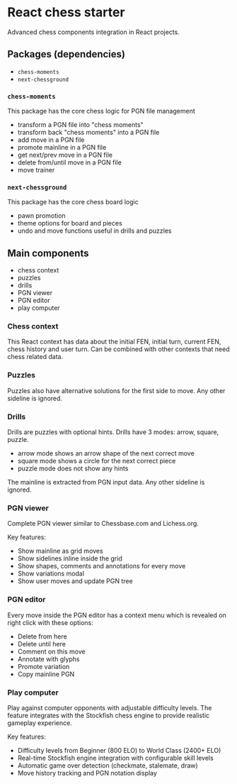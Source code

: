 # React chess starter

Advanced chess components integration in React projects.

## Packages (dependencies)

- `chess-moments`
- `next-chessground`

### `chess-moments`

This package has the core chess logic for PGN file management

- transform a PGN file into "chess moments"
- transform back "chess moments" into a PGN file
- add move in a PGN file
- promote mainline in a PGN file
- get next/prev move in a PGN file
- delete from/until move in a PGN file
- move trainer

### `next-chessground`

This package has the core chess board logic

- pawn promotion
- theme options for board and pieces
- undo and move functions useful in drills and puzzles

## Main components

- chess context
- puzzles
- drills
- PGN viewer
- PGN editor
- play computer

### Chess context

This React context has data about the initial FEN, initial turn, current FEN, chess history and user turn.
Can be combined with other contexts that need chess related data.

### Puzzles

Puzzles also have alternative solutions for the first side to move. Any other sideline is ignored.

### Drills

Drills are puzzles with optional hints. Drills have 3 modes: arrow, square, puzzle.

- arrow mode shows an arrow shape of the next correct move
- square mode shows a circle for the next correct piece
- puzzle mode does not show any hints

The mainline is extracted from PGN input data. Any other sideline is ignored.

### PGN viewer

Complete PGN viewer similar to Chessbase.com and Lichess.org.

Key features:

- Show mainline as grid moves
- Show sidelines inline inside the grid
- Show shapes, comments and annotations for every move
- Show variations modal
- Show user moves and update PGN tree

### PGN editor

Every move inside the PGN editor has a context menu which is revealed on right click with these options:

- Delete from here
- Delete until here
- Comment on this move
- Annotate with glyphs
- Promote variation
- Copy mainline PGN

### Play computer

Play against computer opponents with adjustable difficulty levels. The feature integrates with
the Stockfish chess engine to provide realistic gameplay experience.

Key features:

- Difficulty levels from Beginner (800 ELO) to World Class (2400+ ELO)
- Real-time Stockfish engine integration with configurable skill levels
- Automatic game over detection (checkmate, stalemate, draw)
- Move history tracking and PGN notation display

